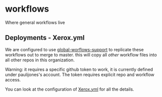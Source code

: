 # workflows

Where general workflows live

## Deployments - Xerox.yml

We are configured to use [global-worflows-support](https://github.com/derberg/global-workflows-support) to replicate these workflows out to merge to master. this will copy all _other_ workflow files into all other repos in this organization.

Warning: it requires a specific github token to work, it is currently defined under paulijones's account. The token requires explicit repo and workflow access.

You can look at the configuration of [Xerox.yml](.github/workflows/xerox.yml) for all the details.
